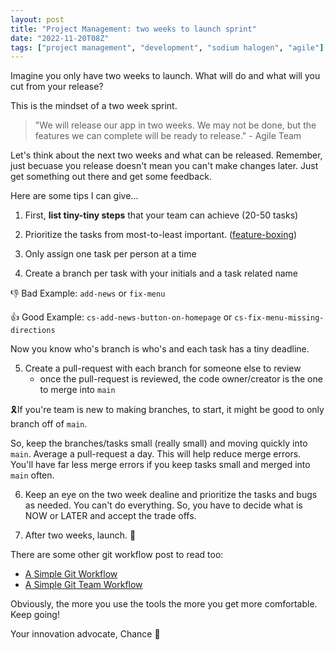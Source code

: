 ```yaml
---
layout: post
title: "Project Management: two weeks to launch sprint"
date: "2022-11-20T08Z"
tags: ["project management", "development", "sodium halogen", "agile"]
---
```


Imagine you only have two weeks to launch. What will do and what will you cut from your release?

This is the mindset of a two week sprint.

> "We will release our app in two weeks. We may not be done, but the features we can complete will be ready to release." - Agile Team

Let's think about the next two weeks and what can be released. Remember, just becuase you release doesn't mean you can't make changes later. Just get something out there and get some feedback.

Here are some tips I can give...

1. First, **list tiny-tiny steps** that your team can achieve (20-50 tasks)

2. Prioritize the tasks from most-to-least important. ([feature-boxing](/feature-boxing/))

3. Only assign one task per person at a time

4. Create a branch per task with your initials and a task related name

👎 Bad Example: `add-news` or `fix-menu`

👍 Good Example: `cs-add-news-button-on-homepage` or `cs-fix-menu-missing-directions`

Now you know who's branch is who's and each task has a tiny deadline.

5. Create a pull-request with each branch for someone else to review
   - once the pull-request is reviewed, the code owner/creator is the one to merge into `main`

🎗If you're team is new to making branches, to start, it might be good to only branch off of `main`.

So, keep the branches/tasks small (really small) and moving quickly into `main`. Average a pull-request a day. This will help reduce merge errors. You'll have far less merge errors if you keep tasks small and merged into `main` often.

6. Keep an eye on the two week dealine and prioritize the tasks and bugs as needed.
   You can't do everything. So, you have to decide what is NOW or LATER and accept the trade offs.

7. After two weeks, launch. 🙌

There are some other git workflow post to read too:

- [A Simple Git Workflow](/2019-06-26-simple-git-workflow/)
- [A Simple Git Team Workflow](/2020-02-03-simple-git-team-workflow/)

Obviously, the more you use the tools the more you get more comfortable. Keep going!

Your innovation advocate, Chance 👋
